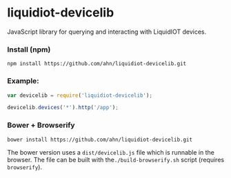 liquidiot-devicelib
===================

JavaScript library for querying and interacting with LiquidIOT devices.


### Install (npm)

    npm install https://github.com/ahn/liquidiot-devicelib.git


### Example:

```javascript
var devicelib = require('liquidiot-devicelib');

devicelib.devices('*').http('/app');
```


### Bower + Browserify

    bower install https://github.com/ahn/liquidiot-devicelib.git

The bower version uses a `dist/devicelib.js` file which is runnable in the browser.
The file can be built with the`./build-browserify.sh` script (requires `browserify`).


